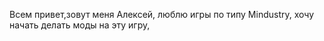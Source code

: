 Всем привет,зовут меня Алексей, люблю игры по типу Mindustry, хочу начать делать моды на эту игру, 
